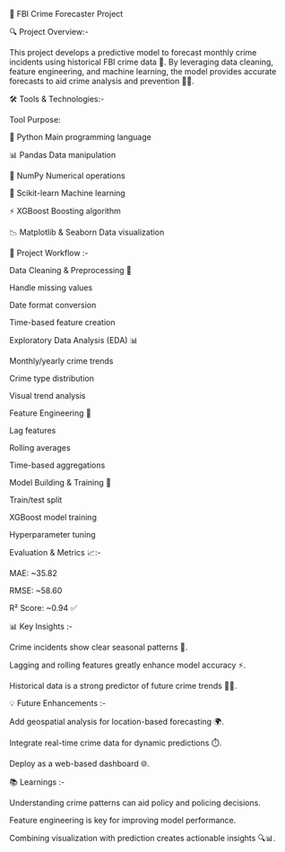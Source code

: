 🚨 FBI Crime Forecaster Project

🔍 Project Overview:-

This project develops a predictive model to forecast monthly crime incidents using historical FBI crime data 📅. By leveraging data cleaning, feature engineering, and machine learning, the model provides accurate forecasts to aid crime analysis and prevention 🕵️‍♂️.

🛠️ Tools & Technologies:-

Tool	Purpose:

🐍 Python	Main programming language

📊 Pandas	Data manipulation

🔢 NumPy	Numerical operations

🧠 Scikit-learn	Machine learning

⚡ XGBoost	Boosting algorithm

📉 Matplotlib & Seaborn	Data visualization

📌 Project Workflow :-

Data Cleaning & Preprocessing 🧹

Handle missing values

Date format conversion

Time-based feature creation

Exploratory Data Analysis (EDA) 📊

Monthly/yearly crime trends

Crime type distribution

Visual trend analysis

Feature Engineering 🔧

Lag features

Rolling averages

Time-based aggregations

Model Building & Training 🤖

Train/test split

XGBoost model training

Hyperparameter tuning


Evaluation & Metrics 📈:-

MAE: ~35.82

RMSE: ~58.60

R² Score: ~0.94 ✅

📊 Key Insights :-

Crime incidents show clear seasonal patterns 📆.

Lagging and rolling features greatly enhance model accuracy ⚡.

Historical data is a strong predictor of future crime trends 🕵️‍♂️.


💡 Future Enhancements :-

Add geospatial analysis for location-based forecasting 🌍.

Integrate real-time crime data for dynamic predictions ⏱️.

Deploy as a web-based dashboard 🌐.

📚 Learnings :-

Understanding crime patterns can aid policy and policing decisions.

Feature engineering is key for improving model performance.

Combining visualization with prediction creates actionable insights 🔍📊.
